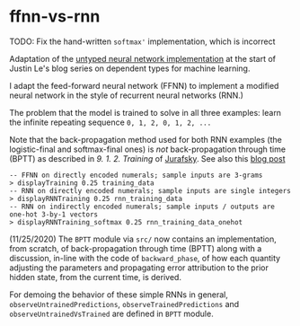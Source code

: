 # ffnn-vs-rnn

TODO: Fix the hand-written `softmax'` implementation, which is incorrect

Adaptation of the [untyped neural network implementation](https://blog.jle.im/entry/practical-dependent-types-in-haskell-1.html) 
at the start of Justin Le's blog series on dependent types for machine learning.

I adapt the feed-forward neural network (FFNN) to implement a modified neural network in the style of
recurrent neural networks (RNN.)

The problem that the model is trained to solve in all three examples: learn the infinite repeating sequence
`0, 1, 2, 0, 1, 2, ...`

Note that the back-propagation method used for both RNN examples (the logistic-final and softmax-final ones)
is _not_ back-propagation through time (BPTT) as described in _9. 1. 2. Training_ of [Jurafsky](https://web.stanford.edu/~jurafsky/slp3/9.pdf).
See also this [blog post](http://www.wildml.com/2015/10/recurrent-neural-networks-tutorial-part-3-backpropagation-through-time-and-vanishing-gradients/)

```
-- FFNN on directly encoded numerals; sample inputs are 3-grams
> displayTraining 0.25 training_data       
-- RNN on directly encoded numerals; sample inputs are single integers 
> displayRNNTraining 0.25 rnn_training_data
-- RNN on indirectly encoded numerals; sample inputs / outputs are one-hot 3-by-1 vectors
> displayRNNTraining_softmax 0.25 rnn_training_data_onehot
```

(11/25/2020) The `BPTT` module via `src/` now contains an implementation, from scratch, of back-propagation through time (BPTT)
along with a discussion, in-line with the code of `backward_phase`, of how each quantity adjusting the parameters and propagating
error attribution to the prior hidden state, from the current time, is derived.

For demoing the behavior of these simple RNNs in general, `observeUntrainedPredictions`, `observeTrainedPredictions` and 
`observeUntrainedVsTrained` are defined in `BPTT` module.